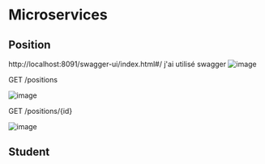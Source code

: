 # Microservices

## Position
http://localhost:8091/swagger-ui/index.html#/
j'ai utilisé swagger
![image](https://github.com/mohamedelbarrak/Web-Components/assets/66890099/c251487c-15b2-4338-92f6-8913d35caf66)

GET /positions

![image](https://github.com/mohamedelbarrak/Web-Components/assets/66890099/a76c6fc0-6186-4ee6-a422-92ec38d28792)

GET /positions/{id}

![image](https://github.com/mohamedelbarrak/Web-Components/assets/66890099/9df213b1-6a6a-47d3-a22d-a4adb2943a68)



## Student
